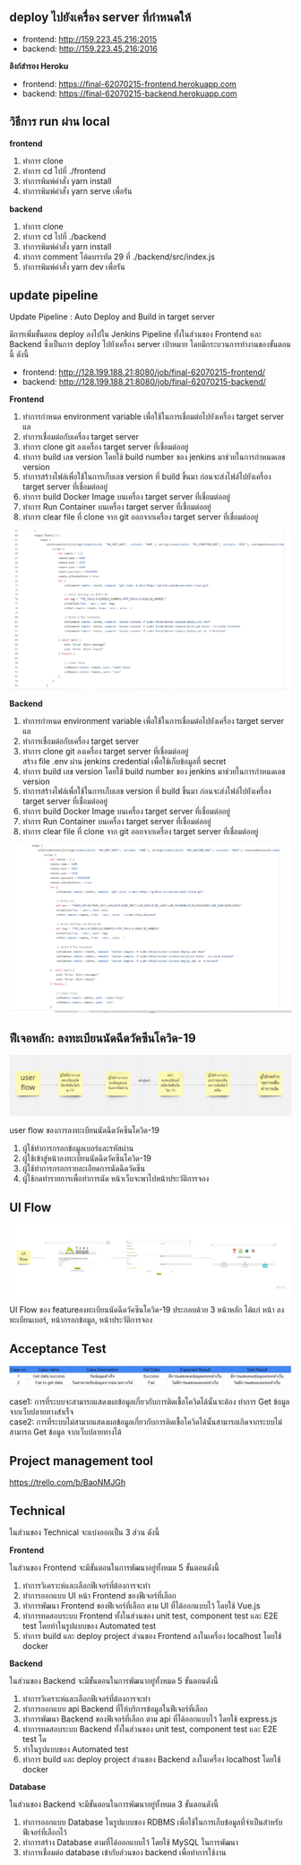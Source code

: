 <h2>deploy ไปยังเครื่อง server ที่กำหนดให้</h2>
<ul>
<li>frontend: <a href="http://159.223.45.216:2015">http://159.223.45.216:2015</a></li>
<li>backend: <a href="http://159.223.45.216:2016">http://159.223.45.216:2016</a></li>
</ul>
<p><strong>ลิงก์สำรอง Heroku</strong></p>
<ul>
<li>frontend: <a href="https://final-62070215-frontend.herokuapp.com">https://final-62070215-frontend.herokuapp.com</a></li>
<li>backend: <a href="https://final-62070215-backend.herokuapp.com">https://final-62070215-backend.herokuapp.com</a></li>
</ul>
<h2>วิธีการ run ผ่าน local</h2>
<p><strong>frontend</strong></p>
<ol>
<li>ทำการ clone</li>
<li>ทำการ cd ไปที่ ./frontend</li>
<li>ทำการพิมพ์คำสั่ง yarn install</li>
<li>ทำการพิมพ์คำสั่ง yarn serve เพื่อรัน</li>
</ol>
<p><strong>backend</strong></p>
<ol>
<li>ทำการ clone</li>
<li>ทำการ cd ไปที่ ./backend</li>
<li>ทำการพิมพ์คำสั่ง yarn install</li>
<li>ทำการ comment โค้ดบรรทัด 29 ที่ ./backend/src/index.js</li>
<li>ทำการพิมพ์คำสั่ง yarn dev เพื่อรัน</li>
</ol>
<h2>update pipeline</h2>
<p>Update Pipeline : Auto Deploy and Build in target server</p>
<p>มีการเพิ่มขั้นตอน deploy ลงไปใน Jenkins Pipeline ทั้งในส่วนของ Frontend และ Backend ซึ่งเป็นการ deploy ไปยังเครื่อง server เป้าหมาย โดยมีกระบวนการทำงานของขั้นตอนนี้ ดังนี้</p>
<ul>
<li>frontend: <a href="http://128.199.188.21:8080/job/final-62070215-frontend/">http://128.199.188.21:8080/job/final-62070215-frontend/</a></li>
<li>backend: <a href="http://128.199.188.21:8080/job/final-62070215-backend/">http://128.199.188.21:8080/job/final-62070215-backend/</a></li>
</ul>
<p><strong>Frontend</strong></p>
<ol>
<li>ทำการกำหนด environment variable เพื่อใช้ในการเชื่อมต่อไปยังเครื่อง target server แล</li>
<li>ทำการเชื่อมต่อกับเครื่อง target server</li>
<li>ทำการ clone git ลงเครื่อง target server ที่เชื่อมต่ออยู่</li>
<li>ทำการ build เลข version โดยใช้ build number ของ jenkins มาช่วยในการกำหนดเลข version</li>
<li>ทำการสร้างไฟล์เพื่อใช้ในการเก็บเลข version ที่ build ขึ้นมา ก่อนจะส่งไฟล์ไปยังเครื่อง target server ที่เชื่อมต่ออยู่</li>
<li>ทำการ build Docker Image บนเครื่อง target server ที่เชื่อมต่ออยู่</li>
<li>ทำการ Run Container บนเครื่อง target server ที่เชื่อมต่ออยู่</li>
<li>ทำการ clear file ที่ clone จาก git ออกจากเครื่อง target server ที่เชื่อมต่ออยู่</li>
</ol>
<p><img src="https://github.com/docxed/swdev-final/blob/main/wiki/4.PNG?raw=true" alt="" /></p>
<p><strong>Backend</strong></p>
<ol>
<li>ทำการกำหนด environment variable เพื่อใช้ในการเชื่อมต่อไปยังเครื่อง target server แล</li>
<li>ทำการเชื่อมต่อกับเครื่อง target server</li>
<li>ทำการ clone git ลงเครื่อง target server ที่เชื่อมต่ออยู่<br />สร้าง file .env ผ่าน jenkins credential เพื่อใช้เก็บข้อมูลที่ secret</li>
<li>ทำการ build เลข version โดยใช้ build number ของ jenkins มาช่วยในการกำหนดเลข version</li>
<li>ทำการสร้างไฟล์เพื่อใช้ในการเก็บเลข version ที่ build ขึ้นมา ก่อนจะส่งไฟล์ไปยังเครื่อง target server ที่เชื่อมต่ออยู่</li>
<li>ทำการ build Docker Image บนเครื่อง target server ที่เชื่อมต่ออยู่</li>
<li>ทำการ Run Container บนเครื่อง target server ที่เชื่อมต่ออยู่</li>
<li>ทำการ clear file ที่ clone จาก git ออกจากเครื่อง target server ที่เชื่อมต่ออยู่</li>
</ol>
<p><img src="https://github.com/docxed/swdev-final/blob/main/wiki/5.PNG?raw=true" alt="" /></p>
<h2>ฟีเจอหลัก: ลงทะเบียนนัดฉีดวัคซีนโควิด-19</h2>
<p><img src="https://github.com/docxed/swdev-final/blob/main/wiki/1.PNG?raw=true" alt="" /></p>
<p dir="auto">user flow ของการลงทะเบียนนัดฉีดวัคซีนโควิด-19</p>
<ol>
<li>ผู้ใช้ทำการกรอกข้อมูลเบอร์และรหัสผ่าน</li>
<li>ผู้ใช้เข้าสู่หน้าลงทะเบียนนัดฉีดวัคซีนโควิด-19</li>
<li>ผู้ใช้ทำการกรอกรายละเอียดการนัดฉีดวัคซีน</li>
<li>ผู้ใช้กดทำรายการเพื่อทำการนัด หน้าเว็บจะพาไปหน้าประวัติการจอง</li>
</ol>
<h2>UI Flow</h2>
<p><img src="https://github.com/docxed/swdev-final/blob/main/wiki/2.jpg?raw=true" alt="" /></p>
<p>UI Flow ของ featureลงทะเบียนนัดฉีดวัคซีนโควิด-19 ประกอบด้วย 3 หน้าหลัก ได้แก่ หน้า ลงทะเบียนเบอร์, หน้ากรอกข้อมูล, หน้าประวัติการจอง</p>
<h2>Acceptance Test</h2>
<p><img src="https://github.com/docxed/swdev-final/blob/main/wiki/3.png?raw=true" alt="" /></p>
<p>case1: การที่ระบบจะสามารถแสดงผลข้อมูลเกี่ยวกับการติดเชื้อโควิดได้นั้นจะต้อง ทำการ Get ข้อมูลจากเว็บปลายทางสำเร็จ<br />case2: การที่ระบบไม่สามาถแสดงผลข้อมูลเกี่ยวกับการติดเชื้อโควิดได้นั้นสามารถเกิดจากระบบไม่สามารถ Get ข้อมูล จากเว็บปลายทางได้</p>
<h2>Project management tool</h2>
<p><a title="Trello" href="https://trello.com/b/BaoNMJGh">https://trello.com/b/BaoNMJGh</a></p>
<h2>Technical</h2>
<p>ในส่วนของ Technical จะแบ่งออกเป็น 3 ส่วน ดังนี้</p>
<p><strong>Frontend</strong></p>
<p>ในส่วนของ Frontend จะมีขั้นตอนในการพัฒนาอยู่ทั้งหมด 5 ขั้นตอนดังนี้</p>
<ol>
<li>ทำการวิเคราะห์และเลือกฟีเจอร์ที่ต้องการจะทำ</li>
<li>ทำการออกแบบ UI หน้า Frontend ของฟีเจอร์ที่เลือก</li>
<li>ทำการพัฒนา Frontend ของฟีเจอร์ที่เลือก ตาม UI ที่ได้ออกแบบไว้ โดยใช้ Vue.js</li>
<li>ทำการทดสอบระบบ Frontend ทั้งในส่วนของ unit test, component test และ E2E test โดยทำในรูปแบบของ Automated test</li>
<li>ทำการ build และ deploy project ส่วนของ Frontend ลงในเครื่อง localhost โดยใช้ docker</li>
</ol>
<p><strong>Backend</strong></p>
<p>ในส่วนของ Backend จะมีขั้นตอนในการพัฒนาอยู่ทั้งหมด 5 ขั้นตอนดังนี้</p>
<ol>
<li>ทำการวิเคราะห์และเลือกฟีเจอร์ที่ต้องการจะทำ</li>
<li>ทำการออกแบบ api Backend ที่ให้บริการข้อมูลในฟีเจอร์ที่เลือก</li>
<li>ทำการพัฒนา Backend ของฟีเจอร์ที่เลือก ตาม api ที่ได้ออกแบบไว้ โดยใช้ express.js</li>
<li>ทำการทดสอบระบบ Backend ทั้งในส่วนของ unit test, component test และ E2E test โด</li>
<li>ทำในรูปแบบของ Automated test</li>
<li>ทำการ build และ deploy project ส่วนของ Backend ลงในเครื่อง localhost โดยใช้ docker</li>
</ol>
<p><strong>Database</strong></p>
<p>ในส่วนของ Backend จะมีขั้นตอนในการพัฒนาอยู่ทั้งหมด 3 ขั้นตอนดังนี้</p>
<ol>
<li>ทำการออกแบบ Database ในรูปแบบของ RDBMS เพื่อใช้ในการเก็บข้อมูลที่จำเป็นสำหรับฟีเจอร์ที่เลือกไว้</li>
<li>ทำการสร้าง Database ตามที่ได้ออกแบบไว้ โดยใช้ MySQL ในการพัฒนา</li>
<li>ทำการเชื่อมต่อ database เข้ากับส่วนของ backend เพื่อทำการใช้งาน</li>
</ol>
